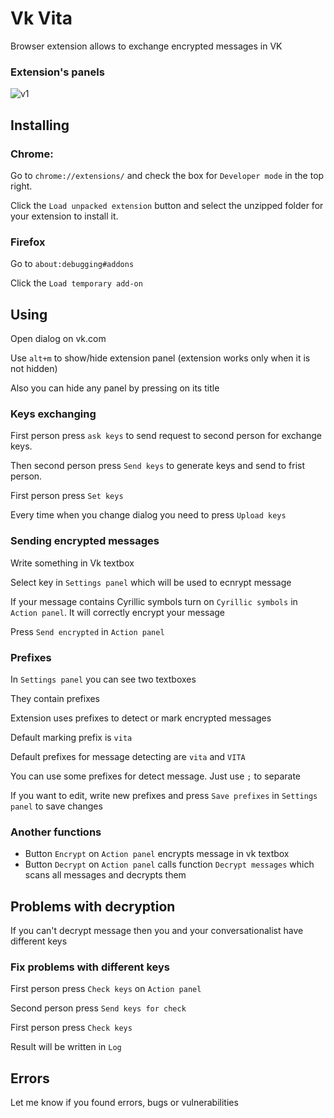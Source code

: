 # Vk Vita

Browser extension allows to exchange encrypted messages in VK

### Extension's panels

![v1](https://user-images.githubusercontent.com/37965385/79687336-46cba580-824f-11ea-9969-8f7e5a2c3a3c.png)


## Installing

### Chrome:

Go to ```chrome://extensions/``` and check the box for ```Developer mode``` in the top right.

Click the ```Load unpacked extension``` button and select the unzipped folder for your extension to install it.

### Firefox

Go to ```about:debugging#addons```

Click the ```Load temporary add-on```


## Using

Open dialog on vk.com

Use ```alt+m``` to show/hide extension panel (extension works only when it is not hidden)

Also you can hide any panel by pressing on its title

### Keys exchanging

First person press ```ask keys``` to  send request to second person for exchange keys.

Then second person press ```Send keys``` to generate keys and send to frist person.

First person press ```Set keys```

Every time when you change dialog you need to press ```Upload keys```

### Sending encrypted messages

Write something in Vk textbox

Select key in ```Settings panel``` which will be used to ecnrypt message

If your message contains Cyrillic symbols turn on ```Cyrillic symbols``` in ```Action panel```. It will correctly encrypt your message

Press ```Send encrypted``` in ```Action panel```

### Prefixes

In ```Settings panel``` you can see two textboxes

They contain prefixes

Extension uses prefixes to detect or mark encrypted messages

Default marking prefix is ```vita```

Default prefixes for message detecting are ```vita``` and ```VITA``` 

You can use some prefixes for detect message. Just use ```;``` to separate

If you want to edit, write new prefixes and  press ```Save prefixes``` in ```Settings panel``` to save changes

### Another functions

* Button ```Encrypt``` on ```Action panel``` encrypts message in vk textbox
* Button ```Decrypt``` on ```Action panel``` calls function ```Decrypt messages``` which scans all messages and decrypts them

## Problems with decryption

If you can't decrypt message then you and your conversationalist have different keys

### Fix problems with different keys

First person press ```Check keys``` on ```Action panel```

Second person press ```Send keys for check```

First person press ```Check keys``` 

Result will be written in ```Log```


## Errors

Let me know if you found errors, bugs or vulnerabilities
